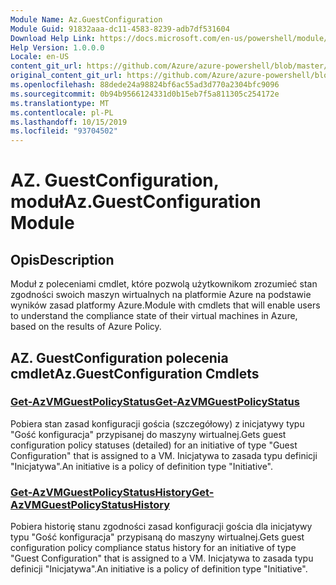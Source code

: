 ```yaml
---
Module Name: Az.GuestConfiguration
Module Guid: 91832aaa-dc11-4583-8239-adb7df531604
Download Help Link: https://docs.microsoft.com/en-us/powershell/module/az.guestconfiguration
Help Version: 1.0.0.0
Locale: en-US
content_git_url: https://github.com/Azure/azure-powershell/blob/master/src/GuestConfiguration/GuestConfiguration/help/Az.GuestConfiguration.md
original_content_git_url: https://github.com/Azure/azure-powershell/blob/master/src/GuestConfiguration/GuestConfiguration/help/Az.GuestConfiguration.md
ms.openlocfilehash: 88dede24a98824bf6ac55ad3d770a2304bfc9096
ms.sourcegitcommit: 0b94b9566124331d0b15eb7f5a811305c254172e
ms.translationtype: MT
ms.contentlocale: pl-PL
ms.lasthandoff: 10/15/2019
ms.locfileid: "93704502"
---
```

# <span data-ttu-id="25992-101">AZ. GuestConfiguration, moduł</span><span class="sxs-lookup"><span data-stu-id="25992-101">Az.GuestConfiguration Module</span></span>
## <span data-ttu-id="25992-102">Opis</span><span class="sxs-lookup"><span data-stu-id="25992-102">Description</span></span>
<span data-ttu-id="25992-103">Moduł z poleceniami cmdlet, które pozwolą użytkownikom zrozumieć stan zgodności swoich maszyn wirtualnych na platformie Azure na podstawie wyników zasad platformy Azure.</span><span class="sxs-lookup"><span data-stu-id="25992-103">Module with cmdlets that will enable users to understand the compliance state of their virtual machines in Azure, based on the results of Azure Policy.</span></span>

## <span data-ttu-id="25992-104">AZ. GuestConfiguration polecenia cmdlet</span><span class="sxs-lookup"><span data-stu-id="25992-104">Az.GuestConfiguration Cmdlets</span></span>
### [<span data-ttu-id="25992-105">Get-AzVMGuestPolicyStatus</span><span class="sxs-lookup"><span data-stu-id="25992-105">Get-AzVMGuestPolicyStatus</span></span>](Get-AzVMGuestPolicyStatus.md)
<span data-ttu-id="25992-106">Pobiera stan zasad konfiguracji gościa (szczegółowy) z inicjatywy typu "Gość konfiguracja" przypisanej do maszyny wirtualnej.</span><span class="sxs-lookup"><span data-stu-id="25992-106">Gets guest configuration policy statuses (detailed) for an initiative of type "Guest Configuration" that is assigned to a VM.</span></span>
<span data-ttu-id="25992-107">Inicjatywa to zasada typu definicji "Inicjatywa".</span><span class="sxs-lookup"><span data-stu-id="25992-107">An initiative is a policy of definition type "Initiative".</span></span>

### [<span data-ttu-id="25992-108">Get-AzVMGuestPolicyStatusHistory</span><span class="sxs-lookup"><span data-stu-id="25992-108">Get-AzVMGuestPolicyStatusHistory</span></span>](Get-AzVMGuestPolicyStatusHistory.md)
<span data-ttu-id="25992-109">Pobiera historię stanu zgodności zasad konfiguracji gościa dla inicjatywy typu "Gość konfiguracja" przypisaną do maszyny wirtualnej.</span><span class="sxs-lookup"><span data-stu-id="25992-109">Gets guest configuration policy compliance status history for an initiative of type "Guest Configuration" that is assigned to a VM.</span></span>
<span data-ttu-id="25992-110">Inicjatywa to zasada typu definicji "Inicjatywa".</span><span class="sxs-lookup"><span data-stu-id="25992-110">An initiative is a policy of definition type "Initiative".</span></span>

